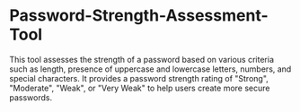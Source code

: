 # Password-Strength-Assessment-Tool
This tool assesses the strength of a password based on various criteria such as length, presence of uppercase and lowercase letters, numbers, and special characters. It provides a password strength rating of "Strong", "Moderate", "Weak", or "Very Weak" to help users create more secure passwords.
